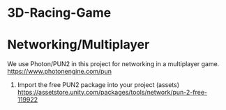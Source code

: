 # 3D-Racing-Game

# Networking/Multiplayer
We use Photon/PUN2 in this project for networking in a multiplayer game.
https://www.photonengine.com/pun

1. Import the free PUN2 package into your project (assets)
https://assetstore.unity.com/packages/tools/network/pun-2-free-119922
